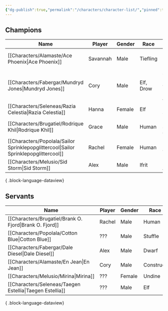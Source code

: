 ```yaml
---
{"dg-publish":true,"permalink":"/characters/character-list/","pinned":true}
---
```


## Champions
| Name                                                                                    | Player   | Gender | Race      | Class                                | Level |
| --------------------------------------------------------------------------------------- | -------- | ------ | --------- | ------------------------------------ | ----- |
| [[Characters/Alamaste/Ace Phoenix\|Ace Phoenix]]                                     | Savannah | Male   | Tiefling  | Hot Rod, Mecha Pilot                 | 10    |
| [[Characters/Fabergar/Mundryd Jones\|Mundryd Jones]]                                 | Cory     | Male   | Elf, Drow | Sentai Member, Gun Bunny, Adventurer | 10    |
| [[Characters/Seleneas/Razia Celestia\|Razia Celestia]]                               | Hanna    | Female | Elf       | Dynamic Sorcerer                     | 10    |
| [[Characters/Brugatiel/Rodrique Khil\|Rodrique Khil]]                                | Grace    | Male   | Human     | Dreed Sporting Chef                  | 10    |
| [[Characters/Popolala/Sailor Sprinklepopglittercool\|Sailor Sprinklepopglittercool]] | Rachel   | Female | Human     | Magical Girl                         | 10    |
| [[Characters/Melusio/Sid Storm\|Sid Storm]]                                          | Alex     | Male   | Ifrit     | Martial Artist                       | 10    |

{ .block-language-dataview}

## Servants
| Name                                                        | Player | Gender | Race      |
| ----------------------------------------------------------- | ------ | ------ | --------- |
| [[Characters/Brugatiel/Brank O. Fjord\|Brank O. Fjord]]  | Rachel | Male   | Human     |
| [[Characters/Popolala/Cotton Blue\|Cotton Blue]]         | ???    | Male   | Stuffle   |
| [[Characters/Fabergar/Dale Diesel\|Dale Diesel]]         | Alex   | Male   | Dwarf     |
| [[Characters/Alamaste/En Jean\|En Jean]]                 | Cory   | Male   | Construct |
| [[Characters/Melusio/Mirina\|Mirina]]                    | ???    | Female | Undine    |
| [[Characters/Seleneas/Taegen Estellia\|Taegen Estellia]] | ???    | Male   | Elf       |

{ .block-language-dataview}
